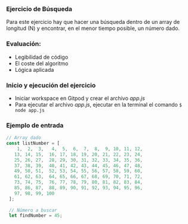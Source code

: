 ### Ejercicio de Búsqueda

Para este ejercicio hay que hacer una búsqueda dentro de un array de longitud (N) y encontrar, en el menor tiempo posible, un número dado.

### Evaluación:
- Legibilidad de código
- El coste del algoritmo 
- Lógica aplicada

### Inicio y ejecución del ejercicio
- Iniciar workspace en Gitpod y crear el archivo *app.js*
- Para ejecutar el archivo *app.js*, ejecutar en la terminal el comando `$ node app.js`

### Ejemplo de entrada

```javascript
// Array dado
const listNumber = [
    1,  2,  3,   4,  5,  6,  7,  8,  9, 10, 11, 12,
   13, 14, 15,  16, 17, 18, 19, 20, 21, 22, 23, 24,
   25, 26, 27,  28, 29, 30, 31, 32, 33, 34, 35, 36,
   37, 38, 39,  40, 41, 42, 43, 44, 45, 46, 47, 48,
   49, 50, 51,  52, 53, 54, 55, 56, 57, 58, 59, 60,
   61, 62, 63,  64, 65, 66, 67, 68, 69, 70, 71, 72,
   73, 74, 75,  76, 77, 78, 79, 80, 81, 82, 83, 84,
   85, 86, 87,  88, 89, 90, 91, 92, 93, 94, 95, 96,
   97, 98, 99, 100
 ];
 
 // Número a buscar
 let findNumber = 45;
 
```
